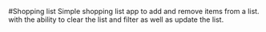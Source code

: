 #Shopping list
Simple shopping list app to add and remove items from a list. with the ability to clear the list and filter as well as update the list.
